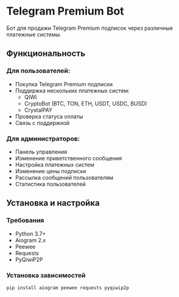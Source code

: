 # Telegram Premium Bot

Бот для продажи Telegram Premium подписок через различные платежные системы.

## Функциональность

### Для пользователей:
- Покупка Telegram Premium подписки
- Поддержка нескольких платежных систем:
  - QIWI
  - CryptoBot (BTC, TON, ETH, USDT, USDC, BUSD)
  - CrystalPAY
- Проверка статуса оплаты
- Связь с поддержкой

### Для администраторов:
- Панель управления
- Изменение приветственного сообщения
- Настройка платежных систем
- Изменение цены подписки
- Рассылка сообщений пользователям
- Статистика пользователей

## Установка и настройка

### Требования
- Python 3.7+
- Aiogram 2.x
- Peewee
- Requests
- PyQiwiP2P

### Установка зависимостей
```bash
pip install aiogram peewee requests pyqiwip2p
